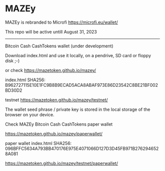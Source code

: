 # MAZEy

MAZEy is rebranded to Microfi https://microfi.eu/wallet/

This repo will be active untill August 31, 2023

---

Bitcoin Cash CashTokens wallet (under development)

Download index.html and use it locally, on a pendrive, SD card or floppy disk ;-)

or check https://mazetoken.github.io/mazey/

index.html SHA256: B962727115E10E1FC9B8B9ECAD5ACA8ABAF973E86D23542C8BE21BF002BD30D2

testnet https://mazetoken.github.io/mazey/testnet/

The wallet seed phrase / private key is stored in the local storage of the browser on your device.

Check MAZEy Bitcoin Cash CashTokens paper wallet

https://mazetoken.github.io/mazey/paperwallet/

paper wallet index.html SHA256: 096BFFC5634A793BB470176E975E4071066D127D3D45FB971B2762946528A081

https://mazetoken.github.io/mazey/testnet/paperwallet/